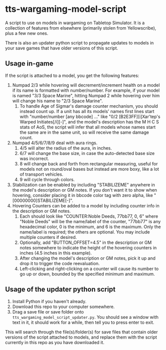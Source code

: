 # tts-wargaming-model-script

A script to use on models in wargaming on Tabletop Simulator. It is a collection of features from elsewhere (primarily stolen from Yellowscribe), plus a few new ones.

There is also an updater python script to propagate updates to models in your save games that have older versions of this script.

## Usage in-game

If the script is attached to a model, you get the following features:

1. Numpad 2/3 while hovering will decrement/increment health on a model if its name is formatted with number/number. For example, if your model is named "3/3 Space Marine", hitting Numpad 2 while hovering over him will change his name to "2/3 Space Marine".
    1. To handle Age of Sigmar's damage counter mechanism, you should instead count up. If a unit has all its models' names first lines start with "number/number [any bbcode] ..." like "0/2 [B2E3FF][i]Xar'tep's Warped Initiates[/i][-]", and the model's description has the M H C S stats of AoS, the script will infer that all models whose names start the same are in the same unit, so will receive the same damage count.
2. Numpad 4/5/6/7/8/9 deal with aura rings.
    1. 4/5 will alter the radius of the aura, in inches.
    2. 6/7 will change the base size, in case the auto-detected base size was incorrect.
    3. 8 will change back and forth from rectangular measuring, useful for models not on round/oval bases but instead are more boxy, like a lot of transport vehicles.
    4. 9 will cycle through colors.
3. Stabilization can be enabled by including "STABILIZEME" anywhere in the model's description or GM notes. If you don't want it to show when hovering, consider placing it in bbcode color tag with zero alpha, like "[00000000]STABILIZEME[-]".
4. Hovering Counters can be added to a model by including counter info in the description or GM notes.
    1. Each should look like "COUNTER:Noble Deeds, 77bb77, 0, 6" where "Noble Deeds" will be the name/label of the counter, "77bb77" is any hexadecimal color, 0 is the minimum, and 6 is the maximum. Only the name/label is required; the others are optional. You may include multiple counters if desired.
    2. Optionally, add "BUTTON_OFFSET=4.5" in the description or GM notes somewhere to indicate the height of the hovering counters in inches (4.5 inches in this example).
    3. After changing the model's description or GM notes, pick it up and drop it to trigger the code reevaluation.
    4. Left-clicking and right-clicking on a counter will cause its number to go up or down, bounded by the specified minimum and maximum.

## Usage of the updater python script

1. Install Python if you haven't already.
2. Download this repo to your computer somewhere.
3. Drag a save file or save folder onto `tts_wargaming_model_script_updater.py`. You should see a window with text in it, it should work for a while, then tell you to press enter to exit.

This will search through the file(s)/folder(s) for save files that contain older versions of the script attached to models, and replace them with the script currently in this repo as you have downloaded it.

